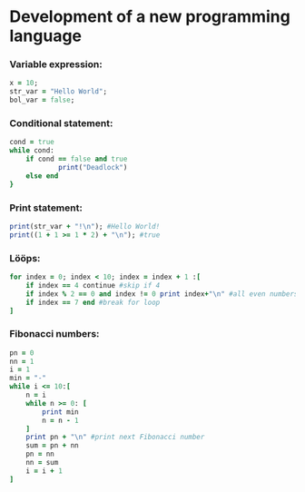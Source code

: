 # Development of a new programming language

### Variable expression:
```ruby
x = 10;
str_var = "Hello World";
bol_var = false;
```

### Conditional statement:
```ruby
cond = true
while cond:
	if cond == false and true
    		print("Deadlock")
  	else end
}
```

### Print statement:
```ruby
print(str_var + "!\n"); #Hello World!
print((1 + 1 >= 1 * 2) + "\n"); #true
```

### Lööps:
```ruby
for index = 0; index < 10; index = index + 1 :[
	if index == 4 continue #skip if 4
	if index % 2 == 0 and index != 0 print index+"\n" #all even numbers except 4
	if index == 7 end #break for loop
]
```

### Fibonacci numbers:
```ruby
pn = 0
nn = 1
i = 1
min = "-"
while i <= 10:[
	n = i
	while n >= 0: [
		print min
		n = n - 1
	]
	print pn + "\n" #print next Fibonacci number
	sum = pn + nn
	pn = nn
	nn = sum
	i = i + 1
]
```
